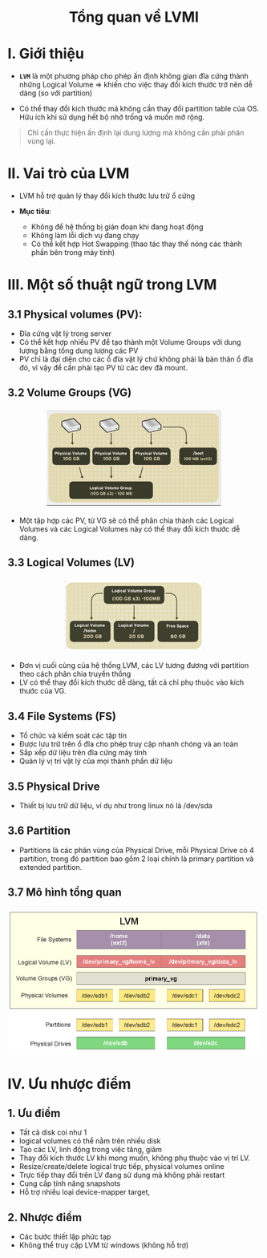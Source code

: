 <h1 align="center">Tổng quan về LVMI</h1>

# I. Giới thiệu

- **`LVM`** là một phương pháp cho phép ấn định không gian đĩa cứng thành những Logical Volume => khiến cho việc thay đổi kích thước trở nên dễ dàng (so với partition)

- Có thể thay đổi kích thước má không cần thay đổi partition table của OS. Hữu ích khi sử dụng hết bộ nhớ trống và muốn mở rộng.

> Chỉ cần thực hiện ấn định lại dung lượng mà không cần  phải phân vùng lại.

# II. Vai trò của LVM
- LVM hỗ trợ quản lý thay đổi kích thước lưu trữ ổ cứng

- **Mục tiêu**:
  - Không để hệ thống bị gián đoạn khi đang hoạt động
  - Không làm lỗi dịch vụ đang chạy
  - Có thể kết hợp Hot Swapping (thao tác thay thế nóng các thành phần bên trong máy tính)

# III. Một số thuật ngữ trong LVM

## 3.1 Physical volumes (PV):
- Đĩa cứng vật lý trong server
- Có thể kết hợp nhiều PV để tạo thành một Volume Groups với dung lượng bằng tổng dung lượng các PV
- PV chỉ là đại diện cho các ổ đĩa vật lý chứ không phải là bản thân ổ đĩa đó, vì vậy để cần phải tạo PV từ các dev đã mount.

## 3.2 Volume Groups (VG)
<h3 align="center"><img src="../../03-Images/document/55.png"></h3>

- Một tập hợp các PV, từ VG sẽ có thể phân chia thành các Logical Volumes và các Logical Volumes này có thể thay đổi kích thước dễ dàng.


## 3.3 Logical Volumes (LV)

<h3 align="center"><img src="../../03-Images/document/56.png"></h3>

- Đơn vị cuối cùng của hệ thống LVM, các LV tương đương với partition theo cách phân chia truyền thống
- LV có thể thay đổi kích thước dễ dàng, tất cả chỉ phụ thuộc vào kích thước của VG.


## 3.4 File Systems (FS)

- Tổ chức và kiểm soát các tập tin
- Được lưu trữ trên ổ đĩa cho phép truy cập nhanh chóng và an toàn
- Sắp xếp dữ liệu trên đĩa cứng máy tính
- Quản lý vị trí vật lý của mọi thành phần dữ liệu

## 3.5 Physical Drive

- Thiết bị lưu trữ dữ liệu, ví dụ như trong linux nó là /dev/sda

## 3.6 Partition
- Partitions là các phân vùng của Physical Drive, mỗi Physical Drive có 4 partition, trong đó partition bao gồm 2 loại chính là primary partition và extended partition.


## 3.7 Mô hình tổng quan
<h3 align="center"><img src="../../03-Images/document/57.png"></h3>


# IV. Ưu nhược điểm
## 1. Ưu điểm
- Tất cả disk coi như 1
- logical volumes có thể nằm trên nhiều disk
- Tạo các LV, linh động trong việc tăng, giảm
- Thay đổi kích thước LV khi mong muốn, không phụ thuộc vào vị trí LV.
- Resize/create/delete logical trực tiếp, physical volumes online
- Trực tiếp thay đổi trên LV đang sử dụng mà không phải restart
- Cung cấp tính năng snapshots
- Hỗ trợ nhiều loại device-mapper target,

## 2. Nhược điểm
- Các bước thiết lập phức tạp
- Không thể truy cập LVM từ windows (không hỗ trợ)